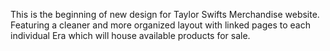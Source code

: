 This is the beginning of new design for Taylor Swifts Merchandise website. Featuring a cleaner and more organized layout with linked pages to each individual Era which will house available products for sale. 





